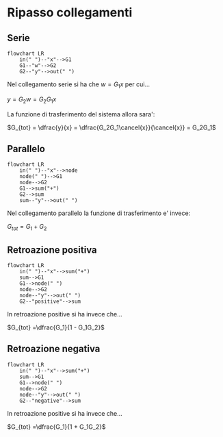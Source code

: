 # Ripasso collegamenti  
## Serie  

```mermaid
flowchart LR
    in(" ")--"x"-->G1
    G1--"w"-->G2
    G2--"y"-->out(" ")
```

Nel collegamento serie si ha che $w = G_1x$ per cui...  

$y = G_2w = G_2G_1x$  

La funzione di trasferimento del sistema allora sara':  

$G_{tot} = \dfrac{y}{x} = \dfrac{G_2G_1\cancel{x}}{\cancel{x}} = G_2G_1$  

## Parallelo  

```mermaid
flowchart LR
    in(" ")--"x"-->node
    node(" ")-->G1
    node-->G2
    G1-->sum("+")
    G2-->sum
    sum--"y"-->out(" ")
```

Nel collegamento parallelo la funzione di trasferimento e' invece:  

$G_{tot} = G_1+G_2$  

## Retroazione positiva  

```mermaid
flowchart LR
    in(" ")--"x"-->sum("+")
    sum-->G1
    G1-->node(" ")
    node-->G2
    node--"y"-->out(" ")
    G2--"positive"-->sum
```

In retroazione positive si ha invece che...  

$G_{tot} =\dfrac{G_1}{1 - G_1G_2}$  

## Retroazione negativa  

```mermaid
flowchart LR
    in(" ")--"x"-->sum("+")
    sum-->G1
    G1-->node(" ")
    node-->G2
    node--"y"-->out(" ")
    G2--"negative"-->sum
```

In retroazione positive si ha invece che...  

$G_{tot} =\dfrac{G_1}{1 + G_1G_2}$  

